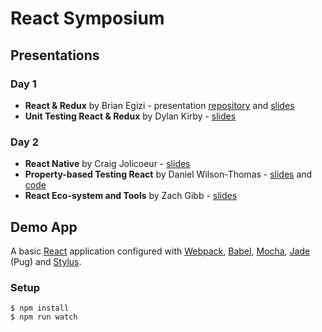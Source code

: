 # React Symposium

## Presentations

### Day 1

* __React & Redux__ by Brian Egizi - presentation [repository][7] and [slides][9]
* __Unit Testing React & Redux__ by Dylan Kirby - [slides][10]

### Day 2

* __React Native__ by Craig Jolicoeur - [slides][14]
* __Property-based Testing React__ by Daniel Wilson-Thomas - [slides][11] and
  [code][12]
* __React Eco-system and Tools__ by Zach Gibb - [slides][13]

## Demo App

A basic [React][4] application configured with [Webpack][1], [Babel][2], [Mocha][3], [Jade][5] (Pug) and [Stylus][6].

### Setup

    $ npm install
    $ npm run watch




[1]: https://github.com/webpack/webpack
[2]: https://github.com/babel/babel
[3]: https://github.com/mochajs/mocha
[4]: https://github.com/facebook/react
[5]: https://github.com/jadejs/jade
[6]: http://stylus-lang.com/
[7]: https://github.com/begizi/react-symposium
[8]: https://github.com/djkirby/react-symposium-unit-testing
[9]: http://www.slideshare.net/cpjolicoeur/react-redux-64060461
[10]: http://www.slideshare.net/cpjolicoeur/unit-testing-react-redux
[11]: http://www.slideshare.net/cpjolicoeur/property-based-testing-64166117
[12]: https://github.com/RocketPuppy/reactsymposium-2016
[13]: http://www.slideshare.net/cpjolicoeur/react-ecosystem
[14]: http://www.slideshare.net/cpjolicoeur/react-native-64166287
